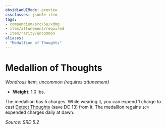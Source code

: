 ```yaml
---
obsidianUIMode: preview
cssclasses: json5e-item
tags:
- compendium/src/5e/xdmg
- item/attunement/required
- item/rarity/uncommon
aliases: 
- "Medallion of Thoughts"
---
```

# Medallion of Thoughts
*Wondrous item, uncommon (requires attunement)*  

- **Weight**: 1.0 lbs.

The medallion has 5 charges. While wearing it, you can expend 1 charge to cast [Detect Thoughts](detect-thoughts-xphb.md) (save DC 13) from it. The medallion regains `1d4` expended charges daily at dawn.

*Source: SRD 5.2*